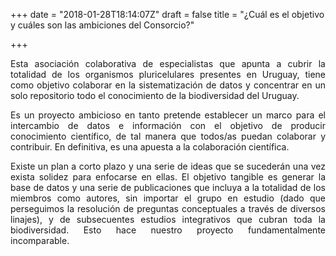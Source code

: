 +++
date = "2018-01-28T18:14:07Z"
draft = false
title = "¿Cuál es el objetivo y cuáles son las ambiciones del Consorcio?"

+++

<p style='text-align: justify;'>Esta asociación colaborativa de especialistas que apunta a cubrir la totalidad de los organismos pluricelulares presentes en Uruguay, tiene como objetivo colaborar en la sistematización de datos y concentrar en un solo repositorio todo el conocimiento de la biodiversidad del Uruguay.</p>

<p style='text-align: justify;'>Es un proyecto ambicioso en tanto pretende establecer un marco para el intercambio de datos e información con el objetivo de producir conocimiento científico, de tal manera que todos/as puedan colaborar y contribuir. En definitiva, es una apuesta a la colaboración científica.</p> 

<p style='text-align: justify;'>Existe un plan a corto plazo y una serie de ideas que se sucederán una vez exista solidez para enfocarse en  ellas. El objetivo tangible es generar la base de datos y una serie de publicaciones que incluya a la totalidad de los miembros como autores, sin importar el grupo en estudio (dado que perseguimos la resolución de preguntas conceptuales a través de diversos linajes), y de subsecuentes estudios integrativos que cubran toda la biodiversidad. Esto hace nuestro proyecto fundamentalmente incomparable.</p>

